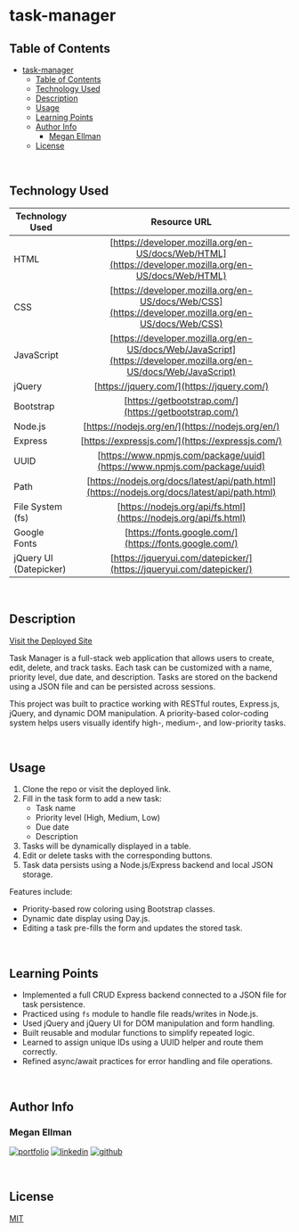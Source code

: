 # task-manager

## Table of Contents
- [task-manager](#task-manager)
  - [Table of Contents](#table-of-contents)
  - [Technology Used](#technology-used)
  - [Description](#description)
  - [Usage](#usage)
  - [Learning Points](#learning-points)
  - [Author Info](#author-info)
    - [Megan Ellman](#megan-ellman)
  - [License](#license)

<br />

## Technology Used

| Technology Used         | Resource URL           | 
| ------------- |:-------------:| 
| HTML     | [https://developer.mozilla.org/en-US/docs/Web/HTML](https://developer.mozilla.org/en-US/docs/Web/HTML)      |   
| CSS     | [https://developer.mozilla.org/en-US/docs/Web/CSS](https://developer.mozilla.org/en-US/docs/Web/CSS)      |   
| JavaScript | [https://developer.mozilla.org/en-US/docs/Web/JavaScript](https://developer.mozilla.org/en-US/docs/Web/JavaScript)     |    
| jQuery | [https://jquery.com/](https://jquery.com/) |
| Bootstrap | [https://getbootstrap.com/](https://getbootstrap.com/) |
| Node.js | [https://nodejs.org/en/](https://nodejs.org/en/) |
| Express | [https://expressjs.com/](https://expressjs.com/) |
| UUID | [https://www.npmjs.com/package/uuid](https://www.npmjs.com/package/uuid) |
| Path | [https://nodejs.org/docs/latest/api/path.html](https://nodejs.org/docs/latest/api/path.html) |
| File System (fs) | [https://nodejs.org/api/fs.html](https://nodejs.org/api/fs.html) |
| Google Fonts | [https://fonts.google.com/](https://fonts.google.com/) |
| jQuery UI (Datepicker) | [https://jqueryui.com/datepicker/](https://jqueryui.com/datepicker/) |

<br />

## Description 

[Visit the Deployed Site](https://task-mananger-7vkh.onrender.com/) 

Task Manager is a full-stack web application that allows users to create, edit, delete, and track tasks. Each task can be customized with a name, priority level, due date, and description. Tasks are stored on the backend using a JSON file and can be persisted across sessions.

This project was built to practice working with RESTful routes, Express.js, jQuery, and dynamic DOM manipulation. A priority-based color-coding system helps users visually identify high-, medium-, and low-priority tasks.

<br/>

## Usage 

1. Clone the repo or visit the deployed link.
2. Fill in the task form to add a new task:
   - Task name
   - Priority level (High, Medium, Low)
   - Due date
   - Description
3. Tasks will be dynamically displayed in a table.
4. Edit or delete tasks with the corresponding buttons.
5. Task data persists using a Node.js/Express backend and local JSON storage.

Features include:
- Priority-based row coloring using Bootstrap classes.
- Dynamic date display using Day.js.
- Editing a task pre-fills the form and updates the stored task.

<br />

## Learning Points 

- Implemented a full CRUD Express backend connected to a JSON file for task persistence.
- Practiced using `fs` module to handle file reads/writes in Node.js.
- Used jQuery and jQuery UI for DOM manipulation and form handling.
- Built reusable and modular functions to simplify repeated logic.
- Learned to assign unique IDs using a UUID helper and route them correctly.
- Refined async/await practices for error handling and file operations.

<br />

## Author Info

### Megan Ellman
[![portfolio](https://img.shields.io/badge/my_portfolio-000?style=for-the-badge&logo=ko-fi&logoColor=white)](https://megellman.github.io/portfolio/)
[![linkedin](https://img.shields.io/badge/linkedin-0A66C2?style=for-the-badge&logo=linkedin&logoColor=white)](https://www.linkedin.com/in/megan-ellman/)
[![github](https://img.shields.io/badge/GitHub-%23121011.svg?logo=github&logoColor=white)](https://github.com/megellman)

<br />

## License

[MIT](https://choosealicense.com/licenses/mit/)
